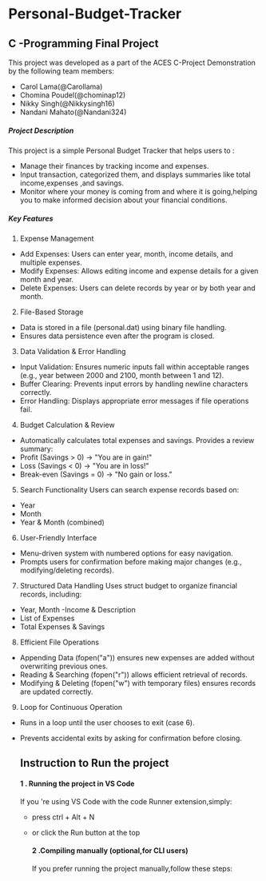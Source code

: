 # Personal-Budget-Tracker

## C -Programming Final Project
This project was developed as a part of the ACES C-Project Demonstration by the following team members:
 - Carol Lama(@Carollama)
- Chomina Poudel(@chominap12)
- Nikky Singh(@Nikkysingh16)
- Nandani Mahato(@Nandani324)

 ##### Project Description
 This project is a simple Personal Budget Tracker that helps users to :
 - Manage their finances by tracking income and expenses.
 - Input transaction, categorized them, and displays summaries like total income,expenses ,and savings.
 - Monitor where your money is coming from and where it is going,helping you to make informed decision about your financial conditions.

##### Key Features
1. Expense Management
- Add Expenses: Users can enter year, month, income details, and multiple expenses.
- Modify Expenses: Allows editing income and expense details for a given month and year.
- Delete Expenses: Users can delete records by year or by both year and month.
2. File-Based Storage
- Data is stored in a file (personal.dat) using binary file handling.
- Ensures data persistence even after the program is closed.
3. Data Validation & Error Handling
- Input Validation: Ensures numeric inputs fall within acceptable ranges (e.g., year between 2000 and 2100, month between 1 and 12).
- Buffer Clearing: Prevents input errors by handling newline characters correctly.
- Error Handling: Displays appropriate error messages if file operations fail.
4. Budget Calculation & Review
- Automatically calculates total expenses and savings.
 Provides a review summary:
- Profit (Savings > 0) → "You are in gain!"
- Loss (Savings < 0) → "You are in loss!"
- Break-even (Savings = 0) → "No gain or loss."
5. Search Functionality
Users can search expense records based on:
- Year
- Month
- Year & Month (combined)
6. User-Friendly Interface
- Menu-driven system with numbered options for easy navigation.
- Prompts users for confirmation before making major changes (e.g., modifying/deleting records).
7. Structured Data Handling
Uses struct budget to organize financial records, including:
- Year, Month
-Income & Description
- List of Expenses
- Total Expenses & Savings
8. Efficient File Operations
- Appending Data (fopen("a")) ensures new expenses are added without overwriting previous ones.
- Reading & Searching (fopen("r")) allows efficient retrieval of records.
- Modifying & Deleting (fopen("w") with temporary files) ensures records are updated correctly.
9. Loop for Continuous Operation
- Runs in a loop until the user chooses to exit (case 6).
- Prevents accidental exits by asking for confirmation before closing.

  ## Instruction to Run the project

  #### 1 . Running the project in VS Code
  If you 're using VS Code with the code Runner extension,simply:
  - press ctrl + Alt + N
  - or click the Run button at the top
 
    #### 2 .Compiling manually (optional,for CLI users)
    If you prefer running the project manually,follow these steps:
